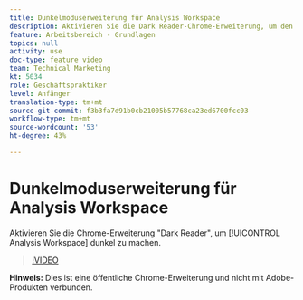 ```yaml
---
title: Dunkelmoduserweiterung für Analysis Workspace
description: Aktivieren Sie die Dark Reader-Chrome-Erweiterung, um den Analysis Workspace dunkel zu schalten.
feature: Arbeitsbereich - Grundlagen
topics: null
activity: use
doc-type: feature video
team: Technical Marketing
kt: 5034
role: Geschäftspraktiker
level: Anfänger
translation-type: tm+mt
source-git-commit: f3b3fa7d91b0cb21005b57768ca23ed6700fcc03
workflow-type: tm+mt
source-wordcount: '53'
ht-degree: 43%

---
```



# Dunkelmoduserweiterung für Analysis Workspace

Aktivieren Sie die Chrome-Erweiterung &quot;Dark Reader&quot;, um [!UICONTROL Analysis Workspace] dunkel zu machen.

>[!VIDEO](https://video.tv.adobe.com/v/33774/?quality=12)

**Hinweis:** Dies ist eine öffentliche Chrome-Erweiterung und nicht mit Adobe-Produkten verbunden.
